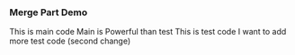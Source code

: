 ### Merge Part Demo
This is main code
Main is Powerful than test
This is test code
I want to add more test code (second change)

